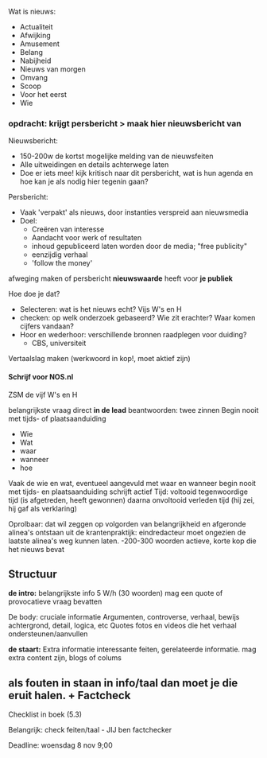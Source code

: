 
Wat is nieuws:
- Actualiteit
- Afwijking
- Amusement
- Belang
- Nabijheid
- Nieuws van morgen
- Omvang
- Scoop
- Voor het eerst
- Wie

### opdracht: krijgt persbericht > maak hier nieuwsbericht van

Nieuwsbericht:
- 150-200w de kortst mogelijke melding van de nieuwsfeiten
- Alle uitweidingen en details achterwege laten
- Doe er iets mee! kijk kritisch naar dit persbericht, wat is hun agenda en hoe kan je als nodig hier tegenin gaan?


Persbericht:
- Vaak 'verpakt' als nieuws, door instanties verspreid aan nieuwsmedia
- Doel:
	- Creëren van interesse
	- Aandacht voor werk of resultaten
	- inhoud gepubliceerd laten worden door de media; "free publicity"
	- eenzijdig verhaal
	- 'follow the money'

afweging maken of persbericht **nieuwswaarde** heeft voor **je publiek**

Hoe doe je dat?
- Selecteren: wat is het nieuws echt? Vijs W's en H
- checken: op welk onderzoek gebaseerd? Wie zit erachter? Waar komen cijfers vandaan?
- Hoor en wederhoor: verschillende bronnen raadplegen voor duiding?
	- CBS, universiteit


Vertaalslag maken
(werkwoord in kop!, moet aktief zijn)


#### Schrijf voor NOS.nl

ZSM de vijf W's en H

belangrijkste vraag direct **in de lead** beantwoorden: twee zinnen
Begin nooit met tijds- of plaatsaanduiding

- Wie
- Wat
- waar
- wanneer
- hoe


Vaak de wie en wat, eventueel aangevuld met waar en wanneer
begin nooit met tijds- en plaatsaanduiding
schrijft actief
Tijd: voltooid tegenwoordige tijd (is afgetreden, heeft gewonnen) daarna onvoltooid verleden tijd (hij zei, hij gaf als verklaring)

Oprolbaar: dat wil zeggen op volgorden van belangrijkheid en afgeronde alinea's ontstaan uit de krantenpraktijk: eindredacteur moet ongezien de laatste alinea's weg kunnen laten.
-200-300 woorden
actieve, korte kop die het nieuws bevat


## Structuur
**de intro:** belangrijkste info
5 W/h (30 woorden) mag een quote of provocatieve vraag bevatten

De body: cruciale informatie
Argumenten, controverse, verhaal, bewijs
achtergrond, detail, logica, etc
Quotes fotos en videos die het verhaal ondersteunen/aanvullen

**de staart:** Extra informatie
interessante feiten, gerelateerde informatie. mag extra content zijn, blogs of colums

## als fouten in staan in info/taal dan moet je die eruit halen. + Factcheck


Checklist in boek (5.3)


Belangrijk: check feiten/taal - JIJ ben factchecker

Deadline: woensdag 8 nov 9;00

